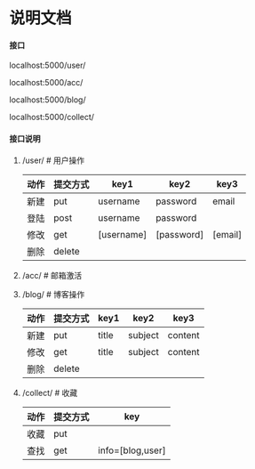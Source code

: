 # 说明文档

#### 接口

localhost:5000/user/ 

localhost:5000/acc/

localhost:5000/blog/

localhost:5000/collect/

#### 接口说明

1. /user/     # 用户操作

   | 动作 | 提交方式 | key1       | key2       | key3    |
   | ---- | -------- | ---------- | ---------- | ------- |
   | 新建 | put      | username   | password   | email   |
   | 登陆 | post     | username   | password   |         |
   | 修改 | get      | [username] | [password] | [email] |
   | 删除 | delete   |            |            |         |

2. /acc/    # 邮箱激活

3. /blog/  # 博客操作

   | 动作 | 提交方式 | key1  | key2    | key3    |
   | ---- | -------- | ----- | ------- | ------- |
   | 新建 | put      | title | subject | content |
   | 修改 | get      | title | subject | content |
   | 删除 | delete   |       |         |         |

4. /collect/  # 收藏

   | 动作 | 提交方式 | key              |
   | ---- | -------- | ---------------- |
   | 收藏 | put      |                  |
   | 查找 | get      | info=[blog,user] |

   [^每一个登陆或者操作博客都会将当前userid或blog.id 存入session，当进行收藏删除等操作时只需要对session进行读取即可进行操作。]: 
